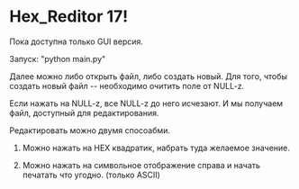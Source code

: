 # Hex_Reditor 17!
Пока доступна только GUI версия.

Запуск: "python main.py"

Далее можно либо открыть файл, либо создать новый.
Для того, чтобы создать новый файл -- необходимо очитить поле от NULL-z.

Если нажать на NULL-z, все NULL-z до него исчезают. И мы получаем файл, 
доступный для редактирования.

Редактировать можно двумя спосоабми.
1) Можно нажать на HEX квадратик, набрать туда желаемое значение.
   
2) Можно нажать на символьное отображение справа и начать печатать что угодно.
   (только ASCII)

